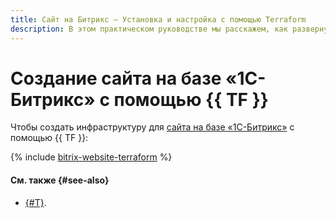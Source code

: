 ```yaml
---
title: Сайт на Битрикс – Установка и настройка с помощью Terraform
description: В этом практическом руководстве мы расскажем, как развернуть и настроить сайт на Битрикс (Bitrix) в облаке с помощью Terraform. 1С-Битрикс — это система управления сайтами и веб-проектами от компании 1С-Битрикс. С его помощью вы можете управлять структурой и содержимым вашего сайта, не обладая специальными знаниями программирования и верстки.
---
```


# Создание сайта на базе «1С-Битрикс» с помощью {{ TF }}

Чтобы создать инфраструктуру для [сайта на базе «1С-Битрикс»](index.md) c помощью {{ TF }}:

{% include [bitrix-website-terraform](../../../_tutorials/applied/bitrix-website-terraform.md) %}

#### См. также {#see-also}

* [{#T}](console.md).